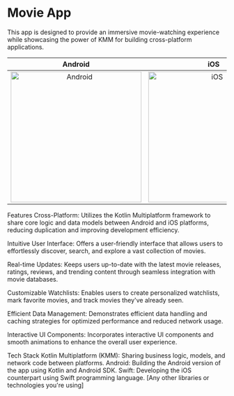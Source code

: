 # Movie App
This app is designed to provide an immersive movie-watching experience while showcasing the power of KMM for building cross-platform applications.

Android                                                               |  iOS 
:--------------------------------------------------------------------:|:-------------------------------------------------------------:
<img src="screenshots/moviapp_android.gif" alt="Android" width="300" />  |  <img src="screenshots/moviapp_ios.gif" alt="iOS" width="300" />

Features
Cross-Platform: Utilizes the Kotlin Multiplatform framework to share core logic and data models between Android and iOS platforms, reducing duplication and improving development efficiency.

Intuitive User Interface: Offers a user-friendly interface that allows users to effortlessly discover, search, and explore a vast collection of movies.

Real-time Updates: Keeps users up-to-date with the latest movie releases, ratings, reviews, and trending content through seamless integration with movie databases.

Customizable Watchlists: Enables users to create personalized watchlists, mark favorite movies, and track movies they've already seen.

Efficient Data Management: Demonstrates efficient data handling and caching strategies for optimized performance and reduced network usage.

Interactive UI Components: Incorporates interactive UI components and smooth animations to enhance the overall user experience.

Tech Stack
Kotlin Multiplatform (KMM): Sharing business logic, models, and network code between platforms.
Android: Building the Android version of the app using Kotlin and Android SDK.
Swift: Developing the iOS counterpart using Swift programming language.
[Any other libraries or technologies you're using]
